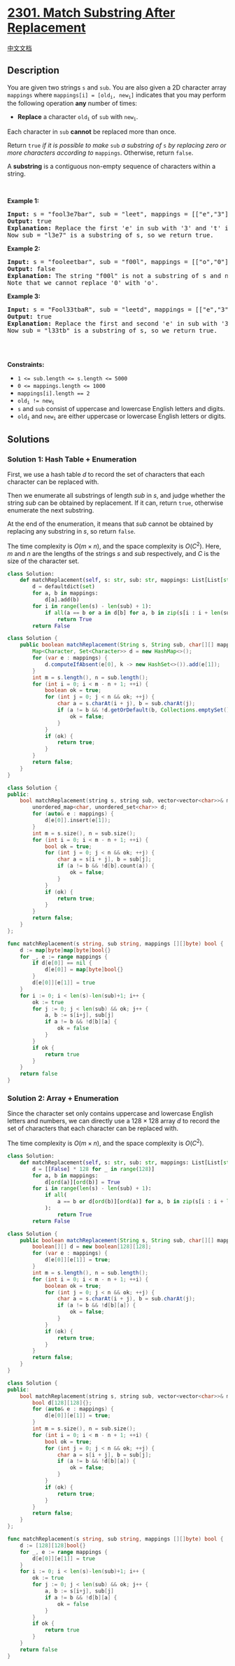 # [2301. Match Substring After Replacement](https://leetcode.com/problems/match-substring-after-replacement)

[中文文档](/solution/2300-2399/2301.Match%20Substring%20After%20Replacement/README.md)

## Description

<p>You are given two strings <code>s</code> and <code>sub</code>. You are also given a 2D character array <code>mappings</code> where <code>mappings[i] = [old<sub>i</sub>, new<sub>i</sub>]</code> indicates that you may perform the following operation <strong>any</strong> number of times:</p>

<ul>
	<li><strong>Replace</strong> a character <code>old<sub>i</sub></code> of <code>sub</code> with <code>new<sub>i</sub></code>.</li>
</ul>

<p>Each character in <code>sub</code> <strong>cannot</strong> be replaced more than once.</p>

<p>Return <code>true</code><em> if it is possible to make </em><code>sub</code><em> a substring of </em><code>s</code><em> by replacing zero or more characters according to </em><code>mappings</code>. Otherwise, return <code>false</code>.</p>

<p>A <strong>substring</strong> is a contiguous non-empty sequence of characters within a string.</p>

<p>&nbsp;</p>
<p><strong class="example">Example 1:</strong></p>

<pre>
<strong>Input:</strong> s = &quot;fool3e7bar&quot;, sub = &quot;leet&quot;, mappings = [[&quot;e&quot;,&quot;3&quot;],[&quot;t&quot;,&quot;7&quot;],[&quot;t&quot;,&quot;8&quot;]]
<strong>Output:</strong> true
<strong>Explanation:</strong> Replace the first &#39;e&#39; in sub with &#39;3&#39; and &#39;t&#39; in sub with &#39;7&#39;.
Now sub = &quot;l3e7&quot; is a substring of s, so we return true.</pre>

<p><strong class="example">Example 2:</strong></p>

<pre>
<strong>Input:</strong> s = &quot;fooleetbar&quot;, sub = &quot;f00l&quot;, mappings = [[&quot;o&quot;,&quot;0&quot;]]
<strong>Output:</strong> false
<strong>Explanation:</strong> The string &quot;f00l&quot; is not a substring of s and no replacements can be made.
Note that we cannot replace &#39;0&#39; with &#39;o&#39;.
</pre>

<p><strong class="example">Example 3:</strong></p>

<pre>
<strong>Input:</strong> s = &quot;Fool33tbaR&quot;, sub = &quot;leetd&quot;, mappings = [[&quot;e&quot;,&quot;3&quot;],[&quot;t&quot;,&quot;7&quot;],[&quot;t&quot;,&quot;8&quot;],[&quot;d&quot;,&quot;b&quot;],[&quot;p&quot;,&quot;b&quot;]]
<strong>Output:</strong> true
<strong>Explanation:</strong> Replace the first and second &#39;e&#39; in sub with &#39;3&#39; and &#39;d&#39; in sub with &#39;b&#39;.
Now sub = &quot;l33tb&quot; is a substring of s, so we return true.

</pre>

<p>&nbsp;</p>
<p><strong>Constraints:</strong></p>

<ul>
	<li><code>1 &lt;= sub.length &lt;= s.length &lt;= 5000</code></li>
	<li><code>0 &lt;= mappings.length &lt;= 1000</code></li>
	<li><code>mappings[i].length == 2</code></li>
	<li><code>old<sub>i</sub> != new<sub>i</sub></code></li>
	<li><code>s</code> and <code>sub</code> consist of uppercase and lowercase English letters and digits.</li>
	<li><code>old<sub>i</sub></code> and <code>new<sub>i</sub></code> are either uppercase or lowercase English letters or digits.</li>
</ul>

## Solutions

### Solution 1: Hash Table + Enumeration

First, we use a hash table $d$ to record the set of characters that each character can be replaced with.

Then we enumerate all substrings of length $sub$ in $s$, and judge whether the string $sub$ can be obtained by replacement. If it can, return `true`, otherwise enumerate the next substring.

At the end of the enumeration, it means that $sub$ cannot be obtained by replacing any substring in $s$, so return `false`.

The time complexity is $O(m \times n)$, and the space complexity is $O(C^2)$. Here, $m$ and $n$ are the lengths of the strings $s$ and $sub$ respectively, and $C$ is the size of the character set.

<!-- tabs:start -->

```python
class Solution:
    def matchReplacement(self, s: str, sub: str, mappings: List[List[str]]) -> bool:
        d = defaultdict(set)
        for a, b in mappings:
            d[a].add(b)
        for i in range(len(s) - len(sub) + 1):
            if all(a == b or a in d[b] for a, b in zip(s[i : i + len(sub)], sub)):
                return True
        return False
```

```java
class Solution {
    public boolean matchReplacement(String s, String sub, char[][] mappings) {
        Map<Character, Set<Character>> d = new HashMap<>();
        for (var e : mappings) {
            d.computeIfAbsent(e[0], k -> new HashSet<>()).add(e[1]);
        }
        int m = s.length(), n = sub.length();
        for (int i = 0; i < m - n + 1; ++i) {
            boolean ok = true;
            for (int j = 0; j < n && ok; ++j) {
                char a = s.charAt(i + j), b = sub.charAt(j);
                if (a != b && !d.getOrDefault(b, Collections.emptySet()).contains(a)) {
                    ok = false;
                }
            }
            if (ok) {
                return true;
            }
        }
        return false;
    }
}
```

```cpp
class Solution {
public:
    bool matchReplacement(string s, string sub, vector<vector<char>>& mappings) {
        unordered_map<char, unordered_set<char>> d;
        for (auto& e : mappings) {
            d[e[0]].insert(e[1]);
        }
        int m = s.size(), n = sub.size();
        for (int i = 0; i < m - n + 1; ++i) {
            bool ok = true;
            for (int j = 0; j < n && ok; ++j) {
                char a = s[i + j], b = sub[j];
                if (a != b && !d[b].count(a)) {
                    ok = false;
                }
            }
            if (ok) {
                return true;
            }
        }
        return false;
    }
};
```

```go
func matchReplacement(s string, sub string, mappings [][]byte) bool {
	d := map[byte]map[byte]bool{}
	for _, e := range mappings {
		if d[e[0]] == nil {
			d[e[0]] = map[byte]bool{}
		}
		d[e[0]][e[1]] = true
	}
	for i := 0; i < len(s)-len(sub)+1; i++ {
		ok := true
		for j := 0; j < len(sub) && ok; j++ {
			a, b := s[i+j], sub[j]
			if a != b && !d[b][a] {
				ok = false
			}
		}
		if ok {
			return true
		}
	}
	return false
}
```

<!-- tabs:end -->

### Solution 2: Array + Enumeration

Since the character set only contains uppercase and lowercase English letters and numbers, we can directly use a $128 \times 128$ array $d$ to record the set of characters that each character can be replaced with.

The time complexity is $O(m \times n)$, and the space complexity is $O(C^2)$.

<!-- tabs:start -->

```python
class Solution:
    def matchReplacement(self, s: str, sub: str, mappings: List[List[str]]) -> bool:
        d = [[False] * 128 for _ in range(128)]
        for a, b in mappings:
            d[ord(a)][ord(b)] = True
        for i in range(len(s) - len(sub) + 1):
            if all(
                a == b or d[ord(b)][ord(a)] for a, b in zip(s[i : i + len(sub)], sub)
            ):
                return True
        return False
```

```java
class Solution {
    public boolean matchReplacement(String s, String sub, char[][] mappings) {
        boolean[][] d = new boolean[128][128];
        for (var e : mappings) {
            d[e[0]][e[1]] = true;
        }
        int m = s.length(), n = sub.length();
        for (int i = 0; i < m - n + 1; ++i) {
            boolean ok = true;
            for (int j = 0; j < n && ok; ++j) {
                char a = s.charAt(i + j), b = sub.charAt(j);
                if (a != b && !d[b][a]) {
                    ok = false;
                }
            }
            if (ok) {
                return true;
            }
        }
        return false;
    }
}
```

```cpp
class Solution {
public:
    bool matchReplacement(string s, string sub, vector<vector<char>>& mappings) {
        bool d[128][128]{};
        for (auto& e : mappings) {
            d[e[0]][e[1]] = true;
        }
        int m = s.size(), n = sub.size();
        for (int i = 0; i < m - n + 1; ++i) {
            bool ok = true;
            for (int j = 0; j < n && ok; ++j) {
                char a = s[i + j], b = sub[j];
                if (a != b && !d[b][a]) {
                    ok = false;
                }
            }
            if (ok) {
                return true;
            }
        }
        return false;
    }
};
```

```go
func matchReplacement(s string, sub string, mappings [][]byte) bool {
	d := [128][128]bool{}
	for _, e := range mappings {
		d[e[0]][e[1]] = true
	}
	for i := 0; i < len(s)-len(sub)+1; i++ {
		ok := true
		for j := 0; j < len(sub) && ok; j++ {
			a, b := s[i+j], sub[j]
			if a != b && !d[b][a] {
				ok = false
			}
		}
		if ok {
			return true
		}
	}
	return false
}
```

<!-- tabs:end -->

<!-- end -->

